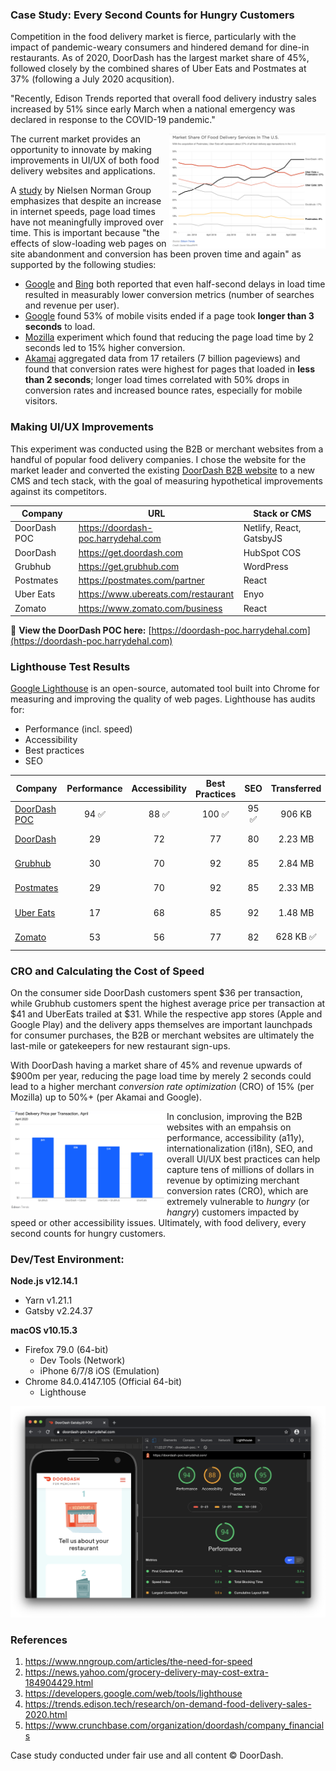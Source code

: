 ### Case Study: Every Second Counts for Hungry Customers
Competition in the food delivery market is fierce, particularly with the impact of pandemic-weary consumers and hindered demand for dine-in restaurants. As of 2020, DoorDash has the largest market share of 45%, followed closely by the combined shares of Uber Eats and Postmates at 37% (following a July 2020 acqusition).

"Recently, Edison Trends reported that overall food delivery industry sales increased by 51% since early March when a national emergency was declared in response to the COVID-19 pandemic."

<img align="right" width="250" src="https://raw.githubusercontent.com/hdehal/doordash-poc/master/static/edison_npr_marketshare.png">

The current market provides an opportunity to innovate by making improvements in UI/UX of both food delivery websites and applications.

A [study](https://www.nngroup.com/articles/the-need-for-speed) by Nielsen Norman Group emphasizes that despite an increase in internet speeds, page load times have not meaningfully improved over time. This is important because "the effects of slow-loading web pages on site abandonment and conversion has been proven time and again" as supported by the following studies:

- [Google](https://ai.googleblog.com/2009/06/speed-matters.html) and [Bing](https://conferences.oreilly.com/velocity/velocity2009/public/schedule/detail/8523) both reported that even half-second delays in load time resulted in measurably lower conversion metrics (number of searches and revenue per user).
- [Google](https://www.thinkwithgoogle.com/marketing-resources/data-measurement/mobile-page-speed-new-industry-benchmarks/) found 53% of mobile visits ended if a page took **longer than 3 seconds** to load.
- [Mozilla](https://blog.mozilla.org/metrics/2010/04/05/firefox-page-load-speed-part-ii/) experiment which found that reducing the page load time by 2 seconds led to 15% higher conversion.
- [Akamai](https://www.akamai.com/us/en/multimedia/documents/report/akamai-state-of-online-retail-performance-2017-holiday.pdf) aggregated data from 17 retailers (7 billion pageviews) and found that conversion rates were highest for pages that loaded in **less than 2 seconds**; longer load times correlated with 50% drops in conversion rates and increased bounce rates, especially for mobile visitors.

### Making UI/UX Improvements
This experiment was conducted using the B2B or merchant websites from a handful of popular food delivery companies. I chose the website for the market leader and converted the existing [DoorDash B2B website](https://get.doordash.com) to a new CMS and tech stack, with the goal of measuring hypothetical improvements against its competitors.

| Company      | URL                                 | Stack or CMS             |
|--------------|-------------------------------------|--------------------------|
| DoorDash POC | https://doordash-poc.harrydehal.com | Netlify, React, GatsbyJS |
| DoorDash     | https://get.doordash.com            | HubSpot COS              |
| Grubhub      | https://get.grubhub.com             | WordPress                |
| Postmates    | https://postmates.com/partner       | React                    |
| Uber Eats    | https://www.ubereats.com/restaurant | Enyo                     |
| Zomato       | https://www.zomato.com/business     | React                    |

:link: **View the DoorDash POC here:** [https://doordash-poc.harrydehal.com](https://doordash-poc.harrydehal.com)

### Lighthouse Test Results

[Google Lighthouse](https://developers.google.com/web/tools/lighthouse) is an open-source, automated tool built into Chrome for measuring and improving the quality of web pages. Lighthouse has audits for:

- Performance (incl. speed)
- Accessibility
- Best practices
- SEO

| Company                                             |      Performance      |     Accessibility     |     Best Practices     |          SEO          |        Transferred        |          Load Event         |
|-----------------------------------------------------|:---------------------:|:---------------------:|:----------------------:|:---------------------:|:-------------------------:|:---------------------------:|
| [DoorDash POC](https://doordash-poc.harrydehal.com) | 94 :white_check_mark: | 88 :white_check_mark: | 100 :white_check_mark: | 95 :white_check_mark: |           906 KB          | 0.454 ms :white_check_mark: |
| [DoorDash](https://get.doordash.com)                |           29          |           72          |           77           |           80          |          2.23 MB          |           4.354 s           |
| [Grubhub](https://get.grubhub.com)                  |           30          |           70          |           92           |           85          |          2.84 MB          |           2.742 s           |
| [Postmates](https://postmates.com/partner)          |           29          |           70          |           92           |           85          |          2.33 MB          |           1.446 s           |
| [Uber Eats](https://www.ubereats.com/restaurant)    |           17          |           68          |           85           |           92          |          1.48 MB          |           1.580 s           |
| [Zomato](https://www.zomato.com/business)           |           53          |           56          |           77           |           82          | 628 KB :white_check_mark: |           1.191 s           |

### CRO and Calculating the Cost of Speed
On the consumer side DoorDash customers spent $36 per transaction, while Grubhub customers spent the highest average price per transaction at $41 and UberEats trailed at $31. While the respective app stores (Apple and Google Play) and the delivery apps themselves are important launchpads for consumer purchases, the B2B or merchant websites are ultimately the last-mile or gatekeepers for new restaurant sign-ups.

With DoorDash having a market share of 45% and revenue upwards of $900m per year, reducing the page load time by merely 2 seconds could lead to a higher merchant *conversion rate optimization* (CRO) of 15% (per Mozilla) up to 50%+ (per Akamai and Google).

<img align="left" width="250" src="https://raw.githubusercontent.com/hdehal/doordash-poc/master/static/edison_prices.png">

In conclusion, improving the B2B websites with an empahsis on performance, accessibility (a11y), internationalization (i18n), SEO, and overall UI/UX best practices can help capture tens of millions of dollars in revenue by optimizing merchant conversion rates (CRO), which are extremely vulnerable to *hungry* (or *hangry*) customers impacted by speed or other accessibility issues. Ultimately, with food delivery, every second counts for hungry customers.

### Dev/Test Environment:
**Node.js v12.14.1**
- Yarn v1.21.1
- Gatsby v2.24.37

**macOS v10.15.3**
- Firefox 79.0 (64-bit)
  - Dev Tools (Network)
  - iPhone 6/7/8 iOS (Emulation)
- Chrome 84.0.4147.105 (Official 64-bit)
  - Lighthouse

[<img src="https://raw.githubusercontent.com/hdehal/doordash-poc/master/static/app_screenshot.png">](https://doordash-poc.harrydehal.com)

### References
1. https://www.nngroup.com/articles/the-need-for-speed
2. https://news.yahoo.com/grocery-delivery-may-cost-extra-184904429.html
3. https://developers.google.com/web/tools/lighthouse
4. https://trends.edison.tech/research/on-demand-food-delivery-sales-2020.html
5. https://www.crunchbase.com/organization/doordash/company_financials

Case study conducted under fair use and all content © DoorDash.
